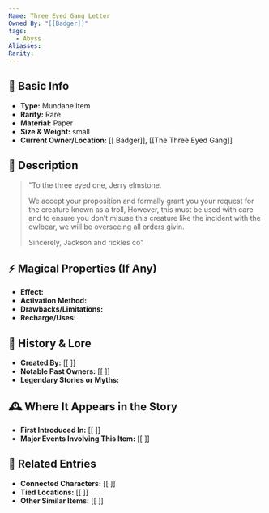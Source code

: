 ```yaml
---
Name: Three Eyed Gang Letter
Owned By: "[[Badger]]"
tags:
  - Abyss
Aliasses: 
Rarity:
---
```

## 🏺 Basic Info
- **Type:** Mundane  Item
- **Rarity:** Rare
- **Material:**  Paper
- **Size & Weight:**  small
- **Current Owner/Location:** [[ Badger]],  [[The Three Eyed Gang]]  

## 🔮 Description
>"To the three eyed one, Jerry elmstone.
>
>We accept your proposition and formally grant you your request for the creature known as a troll, However, this must be used with care and to ensure you don’t misuse this creature like the incident with the owlbear, we will be overseeing all orders givin.
>
>Sincerely,
>	Jackson and rickles co"

## ⚡ Magical Properties (If Any)
- **Effect:**  
- **Activation Method:**  
- **Drawbacks/Limitations:**  
- **Recharge/Uses:**  

## 📖 History & Lore
- **Created By:** [[ ]]  
- **Notable Past Owners:** [[ ]]  
- **Legendary Stories or Myths:**  

## 🕰️ Where It Appears in the Story
- **First Introduced In:** [[ ]]  
- **Major Events Involving This Item:** [[ ]]  

## 🔗 Related Entries
- **Connected Characters:** [[ ]]  
- **Tied Locations:** [[ ]]  
- **Other Similar Items:** [[ ]]  
